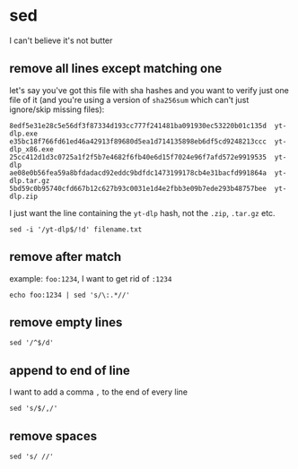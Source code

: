 # sed

I can't believe it's not butter

## remove all lines except matching one

let's say you've got this file with sha hashes and you want to verify just one file of it (and you're using a version of `sha256sum` which can't just ignore/skip missing files):

```
8edf5e31e28c5e56df3f87334d193cc777f241481ba091930ec53220b01c135d  yt-dlp.exe
e35bc18f766fd61ed46a42913f89680d5ea1d714135898eb6df5cd9248213ccc  yt-dlp_x86.exe
25cc412d1d3c0725a1f2f5b7e4682f6fb40e6d15f7024e96f7afd572e9919535  yt-dlp
ae08e0b56fea59a8bfdadacd92eddc9bdfdc1473199178cb4e31bacfd991864a  yt-dlp.tar.gz
5bd59c0b95740cfd667b12c627b93c0031e1d4e2fbb3e09b7ede293b48757bee  yt-dlp.zip
```

I just want the line containing the `yt-dlp` hash, not the `.zip`, `.tar.gz` etc.


```shell
sed -i '/yt-dlp$/!d' filename.txt
```

## remove after match

example: `foo:1234`, I want to get rid of `:1234`

```shell
echo foo:1234 | sed 's/\:.*//'
```

## remove empty lines

```shell
sed '/^$/d'
```

## append to end of line

I want to add a comma `,` to the end of every line

```shell
sed 's/$/,/'
```

## remove spaces

```shell
sed 's/ //'
```